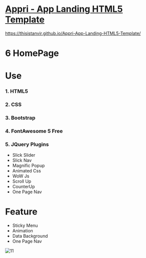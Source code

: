 # [Appri - App Landing HTML5 Template](https://thisistanvir.github.io/Appri-App-Landing-HTML5-Template/)
https://thisistanvir.github.io/Appri-App-Landing-HTML5-Template/

# 6 HomePage

# Use
### 1. HTML5
### 2. CSS
### 3. Bootstrap
### 4. FontAwesome 5 Free
### 5. JQuery Plugins
   * Slick Slider
   * Slick Nav
   * Magnific Popup
   * Animated Css
   * WoW Js
   * Scroll Up
   * CounterUp
   * One Page Nav
   
# Feature
   * Sticky Menu
   * Animation
   * Data Background
   * One Page Nav
   
   ![11](https://user-images.githubusercontent.com/56197895/79037377-2a49c080-7bf2-11ea-9cb2-e13ccd659c12.jpg)
